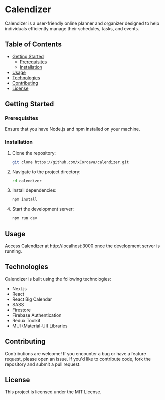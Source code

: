 # Calendizer

Calendizer is a user-friendly online planner and organizer designed to help individuals efficiently manage their schedules, tasks, and events.

## Table of Contents

- [Getting Started](#getting-started)
  - [Prerequisites](#prerequisites)
  - [Installation](#installation)
- [Usage](#usage)
- [Technologies](#technologies)
- [Contributing](#contributing)
- [License](#license)

## Getting Started

### Prerequisites

Ensure that you have Node.js and npm installed on your machine.

### Installation

1. Clone the repository:

   ```bash
   git clone https://github.com/xCordeva/calendizer.git
   ```

2. Navigate to the project directory:

   ```bash
   cd calendizer
   ```

3. Install dependencies:

   ```bash
   npm install
   ```

4. Start the development server:

   ```bash
   npm run dev
   ```

## Usage

Access Calendizer at http://localhost:3000 once the development server is running.

## Technologies

Calendizer is built using the following technologies:

- Next.js
- React
- React Big Calendar
- SASS
- Firestore
- Firebase Authentication
- Redux Toolkit
- MUI (Material-UI) Libraries

## Contributing

Contributions are welcome! If you encounter a bug or have a feature request, please open an issue. If you'd like to contribute code, fork the repository and submit a pull request.

## License

This project is licensed under the MIT License.
